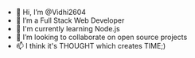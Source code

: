 - 👋 Hi, I’m @Vidhi2604
- 👀 I’m a Full Stack Web Developer
- 🌱 I'm currently learning Node.js
- 💞️ I’m looking to collaborate on open source projects
- 📫 I think it's THOUGHT which creates TIME;)

<!---
Vidhi2604/Vidhi2604 is a ✨ special ✨ repository because its `README.md` (this file) appears on your GitHub profile.
You can click the Preview link to take a look at your changes.
--->

